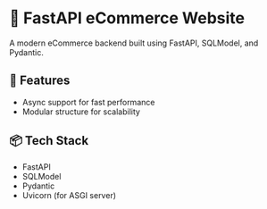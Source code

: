 # 🛒 FastAPI eCommerce Website

A modern eCommerce backend built using FastAPI, SQLModel, and Pydantic.

## 🚀 Features

- Async support for fast performance
- Modular structure for scalability

## 📦 Tech Stack

- FastAPI
- SQLModel
- Pydantic
- Uvicorn (for ASGI server)
